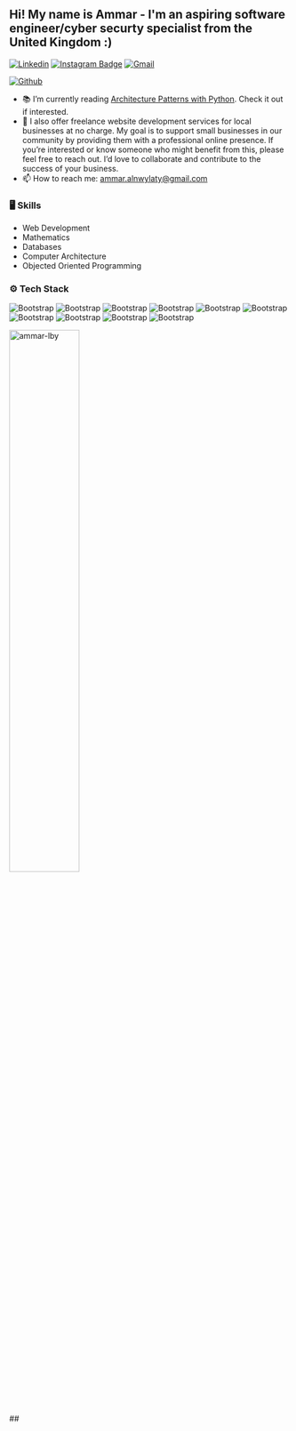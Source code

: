 <h2> Hi! My name is Ammar - I'm an aspiring software engineer/cyber securty specialist from the United Kingdom :) </h2>



[![Linkedin](https://img.shields.io/badge/-LinkedIn-blue?style=flat&logo=Linkedin&logoColor=white)](https://www.linkedin.com/in/ammaralnwylaty/)
[![Instagram Badge](https://img.shields.io/badge/-Instagram-purple?logo=instagram&logoColor=white&link=https://instagram.com/ammar.lby/)](https://www.instagram.com/ammar.lby)
[![Gmail](https://img.shields.io/badge/-Gmail-c14438?style=flat&logo=Gmail&logoColor=white)](mailto:ammar.alnwylaty@gmail.com)

[![Github](https://img.shields.io/github/followers/ammar-lby?label=Follow&style=social)](https://github.com/ammar-lby)

- 📚 I’m currently reading [Architecture Patterns with Python](https://learning.oreilly.com/library/view/architecture-patterns-with/9781492052197/preface01.html). Check it out if interested.
- 🌱  I also offer freelance website development services for local businesses at no charge. My goal is to support small businesses in our community by providing them with a professional online presence. If you’re interested or know someone who might benefit from this, please feel free to reach out. I’d love to collaborate and contribute to the success of your business.
- 📫 How to reach me: ammar.alnwylaty@gmail.com




### 🖥 Skills

- Web Development
- Mathematics 
- Databases
- Computer Architecture
- Objected Oriented Programming
### ⚙️ Tech Stack

![Bootstrap](https://img.shields.io/badge/-Python-05122A?style=flat-square&logo=Python&color=353535) ![Bootstrap](https://img.shields.io/badge/-MySQL-05122A?style=flat-square&logo=MySQL&color=353535) ![Bootstrap](https://img.shields.io/badge/-C%23-05122A?style=flat-square&logo=C#&color=353535) ![Bootstrap](https://img.shields.io/badge/-Java-05122A?style=flat-square&logo=Java&color=353535) ![Bootstrap](https://img.shields.io/badge/-HTML5-05122A?style=flat-square&logo=HTML5&color=353535) ![Bootstrap](https://img.shields.io/badge/-CSS3-05122A?style=flat-square&logo=CSS3&color=353535) ![Bootstrap](https://img.shields.io/badge/-JavaScript-05122A?style=flat-square&logo=JavaScript&color=353535) ![Bootstrap](https://img.shields.io/badge/-IntelliJ%20IDEA-05122A?style=flat-square&logo=IntelliJ-IDEA&color=353535) ![Bootstrap](https://img.shields.io/badge/-Postman-05122A?style=flat-square&logo=Postman&color=353535) ![Bootstrap](https://img.shields.io/badge/-Processing-05122A?style=flat-square&logo=Processing&color=353535)

<div>

  <img width="50%"  src="https://github-readme-streak-stats.herokuapp.com/?user=ammar-lby&" alt="ammar-lby" />
</div>
##


